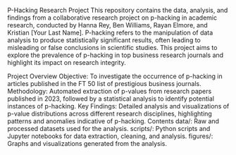 P-Hacking Research Project
This repository contains the data, analysis, and findings from a collaborative research project on p-hacking in academic research, conducted by Hanna Rey, Ben Williams, Rayan Elmore, and Kristian [Your Last Name]. P-hacking refers to the manipulation of data analysis to produce statistically significant results, often leading to misleading or false conclusions in scientific studies. This project aims to explore the prevalence of p-hacking in top business research journals and highlight its impact on research integrity.

Project Overview
Objective: To investigate the occurrence of p-hacking in articles published in the FT 50 list of prestigious business journals.
Methodology: Automated extraction of p-values from research papers published in 2023, followed by a statistical analysis to identify potential instances of p-hacking.
Key Findings: Detailed analysis and visualizations of p-value distributions across different research disciplines, highlighting patterns and anomalies indicative of p-hacking.
Contents
data/: Raw and processed datasets used for the analysis.
scripts/: Python scripts and Jupyter notebooks for data extraction, cleaning, and analysis.
figures/: Graphs and visualizations generated from the analysis.
